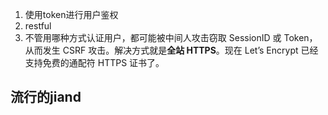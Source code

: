 1. 使用token进行用户鉴权
2. restful
3. 不管用哪种方式认证用户，都可能被中间人攻击窃取 SessionID 或 Token，从而发生 CSRF 攻击。解决方式就是**全站 HTTPS**。现在 Let’s Encrypt 已经支持免费的通配符 HTTPS 证书了。
## 流行的jiand
<!--stackedit_data:
eyJoaXN0b3J5IjpbLTE1MjQ3NjcyMzQsNTc2MzQwNDg5XX0=
-->